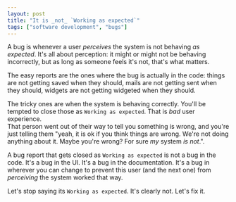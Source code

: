 ```yaml
---
layout: post
title: "It is _not_ `Working as expected`"
tags: ["software development", "bugs"]
---
```


A bug is whenever a user _perceives_ the system is not behaving _as
expected_. It's all about perception: it might or might not be behaving
incorrectly, but as long as someone feels it's not, that's what matters.

The easy reports are the ones where the bug is actually in the code: things are
not getting saved when they should, mails are not getting sent when they
should, widgets are not getting widgeted when they should.

The tricky ones are when the system is behaving correctly. You'll be tempted to
close those as `Working as expected`. That is _bad_ user experience.  
That person went out of their way to tell you something is wrong, and you're
just telling them "yeah, it is ok if you think things are wrong. We're
not doing anything about it. Maybe you're wrong? For sure _my_ system _is not_.".

A bug report that gets closed as `Working as expected` is not a bug in the
code. It's a bug in the UI. It's a bug in the documentation. It's a bug in
wherever you can change to prevent this user (and the next one) from _perceiving_ the system
worked that way.

Let's stop saying its `Working as expected`. It's clearly not. Let's fix it.

